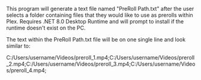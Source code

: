 This program will generate a text file named "PreRoll Path.txt" after the user selects a folder containing files that they would like to use as prerolls within Plex. Requires .NET 8.0 Desktop Runtime and will prompt to install if the runtime doesn't exist on the PC.

The text within the PreRoll Path.txt file will be on one single line and look similar to:

C:/Users/username/Videos/preroll_1.mp4;C:/Users/username/Videos/preroll_2.mp4;C:/Users/username/Videos/preroll_3.mp4;C:/Users/username/Videos/preroll_4.mp4;
